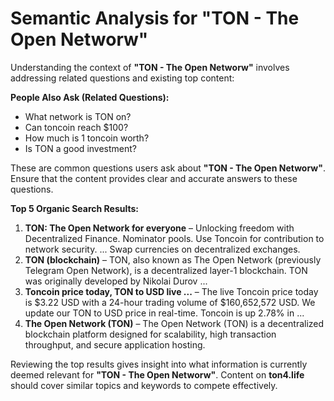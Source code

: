 # Semantic Analysis for "TON - The Open Networw"

Understanding the context of **"TON - The Open Networw"** involves addressing related questions and existing top content:

**People Also Ask (Related Questions):**  
- What network is TON on?
- Can toncoin reach $100?
- How much is 1 toncoin worth?
- Is TON a good investment?

These are common questions users ask about **"TON - The Open Networw"**. Ensure that the content provides clear and accurate answers to these questions.

**Top 5 Organic Search Results:**  
1. **TON: The Open Network for everyone** – Unlocking freedom with Decentralized Finance. Nominator pools. Use Toncoin for contribution to network security. ... Swap currencies on decentralized exchanges.
2. **TON (blockchain)** – TON, also known as The Open Network (previously Telegram Open Network), is a decentralized layer-1 blockchain. TON was originally developed by Nikolai Durov ...
3. **Toncoin price today, TON to USD live ...** – The live Toncoin price today is $3.22 USD with a 24-hour trading volume of $160,652,572 USD. We update our TON to USD price in real-time. Toncoin is up 2.78% in ...
4. **The Open Network (TON)** – The Open Network (TON) is a decentralized blockchain platform designed for scalability, high transaction throughput, and secure application hosting.

Reviewing the top results gives insight into what information is currently deemed relevant for **"TON - The Open Networw"**. Content on **ton4.life** should cover similar topics and keywords to compete effectively.
